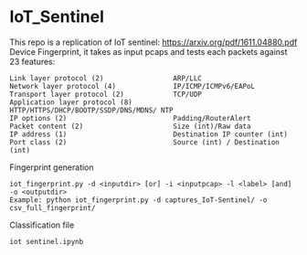 # IoT_Sentinel

This repo is a replication of IoT sentinel: https://arxiv.org/pdf/1611.04880.pdf  
Device Fingerprint, it takes as input pcaps and tests each packets against 23 features: 


    Link layer protocol (2)                 ARP/LLC
    Network layer protocol (4)              IP/ICMP/ICMPv6/EAPoL
    Transport layer protocol (2)            TCP/UDP
    Application layer protocol (8)          HTTP/HTTPS/DHCP/BOOTP/SSDP/DNS/MDNS/ NTP
    IP options (2)                          Padding/RouterAlert
    Packet content (2)                      Size (int)/Raw data
    IP address (1)                          Destination IP counter (int)
    Port class (2)                          Source (int) / Destination (int)



Fingerprint generation  
```
iot_fingerprint.py -d <inputdir> [or] -i <inputpcap> -l <label> [and] -o <outputdir>  
Example: python iot_fingerprint.py -d captures_IoT-Sentinel/ -o csv_full_fingerprint/
```

Classification file
```
iot sentinel.ipynb
```
